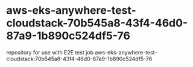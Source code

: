# aws-eks-anywhere-test-cloudstack-70b545a8-43f4-46d0-87a9-1b890c524df5-76
repository for use with E2E test job aws-eks-anywhere-test-cloudstack:70b545a8-43f4-46d0-87a9-1b890c524df5-76
